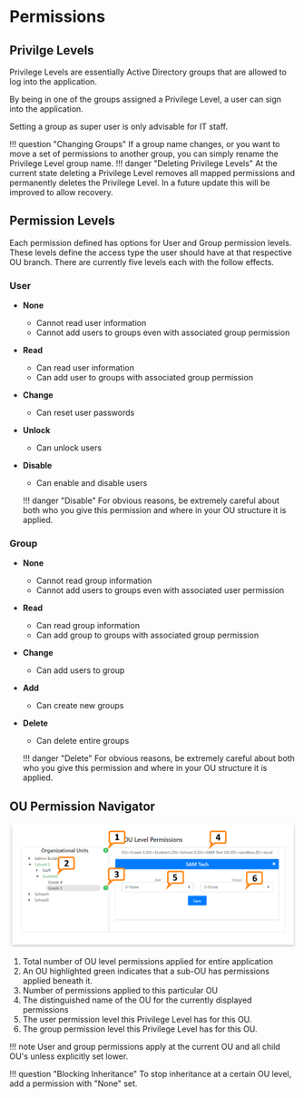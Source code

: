 # Permissions
## Privilge Levels
Privilege Levels are essentially Active Directory groups that are allowed to log into the application.

By being in one of the groups assigned a Privilege Level, a user can sign into the application.

Setting a group as super user is only advisable for IT staff.

!!! question "Changing Groups"
    If a group name changes, or you want to move a set of permissions to another group, you can simply rename the Privilege
    Level group name.
!!! danger "Deleting Privilege Levels"
    At the current state deleting a Privilege Level removes all mapped permissions and permanently deletes the Privilege Level.
    In a future update this will be improved to allow recovery. 
## Permission Levels
Each permission defined has options for User and Group permission levels. These levels define the access type the user should have at that respective OU branch.
There are currently five levels each with the follow effects.

### User
- **None**
    - Cannot read user information
    - Cannot add users to groups even with associated group permission
- **Read**
    - Can read user information
    - Can add user to groups with associated group permission
- **Change**
    - Can reset user passwords
- **Unlock**
    - Can unlock users
- **Disable**
    - Can enable and disable users
    
    !!! danger "Disable"
            For obvious reasons, be extremely careful about both who you give this permission and where in your OU structure it is applied.
    
### Group
- **None**
    - Cannot read group information
    - Cannot add users to groups even with associated user permission
- **Read**
    - Can read group information
    - Can add group to groups with associated group permission
- **Change**
    - Can add users to group
- **Add**
    - Can create new groups
- **Delete**
    - Can delete entire groups
    
    !!! danger "Delete"
        For obvious reasons, be extremely careful about both who you give this permission and where in your OU structure it is applied.

## OU Permission Navigator

![ou level permission](../images/ou-perm-explain.png)

1. Total number of OU level permissions applied for entire application
1. An OU highlighted green indicates that a sub-OU has permissions applied beneath it.
1. Number of permissions applied to this particular OU
1. The distinguished name of the OU for the currently displayed permissions
1. The user permission level this Privilege Level has for this OU.
1. The group permission level this Privilege Level has for this OU.


!!! note
    User and group permissions apply at the current OU and all child OU's unless explicitly set lower.
    
!!! question "Blocking Inheritance"
    To stop inheritance at a certain OU level, add a permission with "None" set.